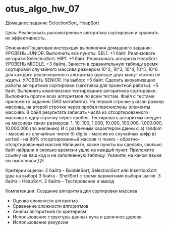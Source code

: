 # otus_algo_hw_07
Домашнее задание
SelectionSort, HeapSort

Цель:
Реализовать рассмотренные алгоритмы сортировки и сравнить их эффективность.


Описание/Пошаговая инструкция выполнения домашнего задания:
УРОВЕНЬ JUNIOR.
Выполнить все пункты.
SEL1. +1 байт. Реализовать алгоритм SelectionSort.
HIP1. +1 байт. Реализовать алгоритм HeapSort.
УРОВЕНЬ MIDDLE.
+3 байта. Занести в сравнительную таблицу время сортировки случайного массива размером 10^2, 10^3, 10^4, 10^5, 10^6 для каждого реализованного алгоритма (дольше двух минут можно не ждать).
УРОВЕНЬ SENIOR.
На выбор:
+5 байт. Сделать визуализацию работы алгоритмов сортировки (заготовка для проектной работы).
+5 байт. Выполнить комплексное тестирование алгоритмов сортировки.
Выполнить прогон всех алгоритмов по всем тестам.
Файл с тестами приложен к заданию (563 мегабайта).
На первой строчке указан размер массива, на второй строчке через пробел перечислены элементы массива.
В файл результата записать числа из отсортированного массива в одну строчку через пробел.
Тестировать алгоритмы следует на массивах таких размеров:
1, 10, 100, 1.000, 10.000, 100.000, 1.000.000, 10.000.000 (по желанию)
И с различным характером данных:
а) random - массив из случайных чисел
б) digits - массив из случайных цифр
в) sorted - на 99% отсортированный массив
г) revers - обратно-отсортированный массив
Напишите, какие пункты вы сделали, сколько байт набрали и сколько времени ушло на каждый пункт.
Приложите ссылку на ваш код и на заполненную таблицу.
Укажите, на каком языке вы выполнили ДЗ.


Критерии оценки:
2 байта - BubbleSort, SelectionSort или InsertionSort (два на выбор)
3 байта - ShellSort с тремя вариантами выбора шагов.
3 байта - HeapSort.
2 байта - Тестирование и вывод


Компетенции:
Создание алгоритма для сортировки массива
- Оценка сложности алгоритма
- Сравнение сложности алгоритмов
- Анализ алгоритмов по критериям
- Использование структуры данных куча и двоичное дерево
- Использование рекурсии
